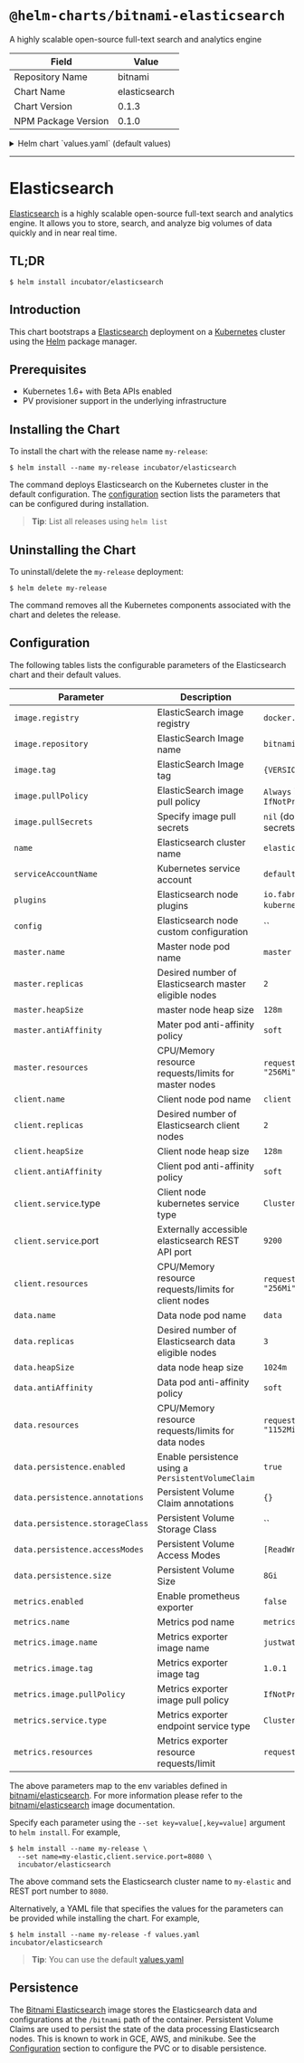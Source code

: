 # `@helm-charts/bitnami-elasticsearch`

A highly scalable open-source full-text search and analytics engine

| Field               | Value         |
| ------------------- | ------------- |
| Repository Name     | bitnami       |
| Chart Name          | elasticsearch |
| Chart Version       | 0.1.3         |
| NPM Package Version | 0.1.0         |

<details>

<summary>Helm chart `values.yaml` (default values)</summary>

```yaml
## Elasticsearch cluster name
## ref: https://github.com/bitnami/bitnami-docker-elasticsearch#environment-variables
##
name: elastic

## Elasticsearch image
## ref: https://hub.docker.com/r/bitnami/elasticsearch/tags/
image:
  registry: docker.io
  repository: bitnami/elasticsearch
  tag: 5.5.2
  ## Specify a imagePullPolicy
  ## Defaults to 'Always' if image tag is 'latest', else set to 'IfNotPresent'
  ## ref: http://kubernetes.io/docs/user-guide/images/#pre-pulling-images
  ##
  pullPolicy: IfNotPresent
  ## Optionally specify an array of imagePullSecrets.
  ## Secrets must be manually created in the namespace.
  ## ref: https://kubernetes.io/docs/tasks/configure-pod-container/pull-image-private-registry/
  ##
  # pullSecrets:
  #   - myRegistrKeySecretName

## The serviceAccountName to be used, required by the elasticsearch-cloud-kubernetes plugin
serviceAccountName: default
## Comma seperated list of plugins
## ref: https://github.com/bitnami/bitnami-docker-elasticsearch#environment-variables
##
plugins: io.fabric8:elasticsearch-cloud-kubernetes:5.5.2
## Customize elasticsearch configuration
## ref: https://www.elastic.co/guide/en/elasticsearch/reference/current/settings.html
config:

master:
  name: master
  replicas: 2
  heapSize: 128m
  antiAffinity: 'soft'
  ## Configure resource requests and limits
  ## ref: http://kubernetes.io/docs/user-guide/compute-resources/
  ##
  resources:
    requests:
      cpu: 25m
      memory: '256Mi'

client:
  name: client
  replicas: 2
  heapSize: 128m
  antiAffinity: 'soft'
  service:
    type: ClusterIP
    ## Externally accessible elasticsearch REST API port
    port: 9200
  ## Configure resource requests and limits
  ## ref: http://kubernetes.io/docs/user-guide/compute-resources/
  ##
  resources:
    requests:
      cpu: 25m
      memory: '256Mi'

data:
  name: data
  replicas: 3
  heapSize: 1024m
  antiAffinity: 'soft'
  ## Configure resource requests and limits
  ## ref: http://kubernetes.io/docs/user-guide/compute-resources/
  ##
  resources:
    requests:
      cpu: 25m
      memory: '1152Mi'
  ## Enable persistence using Persistent Volume Claims
  ## ref: http://kubernetes.io/docs/user-guide/persistent-volumes/
  ##
  persistence:
    ## If true, use a Persistent Volume Claim, If false, use emptyDir
    ##
    enabled: true

    ## Persistent Volume Claim annotations
    ##
    annotations: {}

    ## Persistent Volume Storage Class
    ## If defined, storageClassName: <storageClass>
    ## If set to "-", storageClassName: "", which disables dynamic provisioning
    ## If undefined (the default) or set to null, no storageClassName spec is
    ##   set, choosing the default provisioner.  (gp2 on AWS, standard on
    ##   GKE, AWS & OpenStack)
    ##
    # storageClass: "-"

    ## Persistent Volume Access Mode
    accessModes:
      - ReadWriteOnce

    ## Persistent Volume size
    ##
    size: 8Gi

metrics:
  enabled: false
  name: metrics
  image:
    name: justwatch/elasticsearch_exporter
    tag: 1.0.1
    pullPolicy: IfNotPresent
  annotations:
    prometheus.io/scrape: 'true'
    prometheus.io/port: '9108'
  service:
    type: ClusterIP
  resources:
    requests:
      cpu: 25m
```

</details>

---

# Elasticsearch

[Elasticsearch](https://www.elastic.co/products/elasticsearch) is a highly scalable open-source full-text search and analytics engine. It allows you to store, search, and analyze big volumes of data quickly and in near real time.

## TL;DR

```console
$ helm install incubator/elasticsearch
```

## Introduction

This chart bootstraps a [Elasticsearch](https://github.com/bitnami/bitnami-docker-elasticsearch) deployment on a [Kubernetes](http://kubernetes.io) cluster using the [Helm](https://helm.sh) package manager.

## Prerequisites

- Kubernetes 1.6+ with Beta APIs enabled
- PV provisioner support in the underlying infrastructure

## Installing the Chart

To install the chart with the release name `my-release`:

```console
$ helm install --name my-release incubator/elasticsearch
```

The command deploys Elasticsearch on the Kubernetes cluster in the default configuration. The [configuration](#configuration) section lists the parameters that can be configured during installation.

> **Tip**: List all releases using `helm list`

## Uninstalling the Chart

To uninstall/delete the `my-release` deployment:

```console
$ helm delete my-release
```

The command removes all the Kubernetes components associated with the chart and deletes the release.

## Configuration

The following tables lists the configurable parameters of the Elasticsearch chart and their default values.

| Parameter                       | Description                                           | Default                                                             |
| ------------------------------- | ----------------------------------------------------- | ------------------------------------------------------------------- |
| `image.registry`                | ElasticSearch image registry                          | `docker.io`                                                         |
| `image.repository`              | ElasticSearch Image name                              | `bitnami/elasticsearch`                                             |
| `image.tag`                     | ElasticSearch Image tag                               | `{VERSION}`                                                         |
| `image.pullPolicy`              | ElasticSearch image pull policy                       | `Always` if `imageTag` is `latest`, else `IfNotPresent`             |
| `image.pullSecrets`             | Specify image pull secrets                            | `nil` (does not add image pull secrets to deployed pods)            |
| `name`                          | Elasticsearch cluster name                            | `elastic`                                                           |
| `serviceAccountName`            | Kubernetes service account                            | `default`                                                           |
| `plugins`                       | Elasticsearch node plugins                            | `io.fabric8:elasticsearch-cloud-kubernetes:5.5.2` (required plugin) |
| `config`                        | Elasticsearch node custom configuration               | ``                                                                  |
| `master.name`                   | Master node pod name                                  | `master`                                                            |
| `master.replicas`               | Desired number of Elasticsearch master eligible nodes | `2`                                                                 |
| `master.heapSize`               | master node heap size                                 | `128m`                                                              |
| `master.antiAffinity`           | Mater pod anti-affinity policy                        | `soft`                                                              |
| `master.resources`              | CPU/Memory resource requests/limits for master nodes  | `requests: { cpu: "25m", memory: "256Mi" }`                         |
| `client.name`                   | Client node pod name                                  | `client`                                                            |
| `client.replicas`               | Desired number of Elasticsearch client nodes          | `2`                                                                 |
| `client.heapSize`               | Client node heap size                                 | `128m`                                                              |
| `client.antiAffinity`           | Client pod anti-affinity policy                       | `soft`                                                              |
| `client.service`.type           | Client node kubernetes service type                   | `ClusterIP`                                                         |
| `client.service`.port           | Externally accessible elasticsearch REST API port     | `9200`                                                              |
| `client.resources`              | CPU/Memory resource requests/limits for client nodes  | `requests: { cpu: "25m", memory: "256Mi" }`                         |
| `data.name`                     | Data node pod name                                    | `data`                                                              |
| `data.replicas`                 | Desired number of Elasticsearch data eligible nodes   | `3`                                                                 |
| `data.heapSize`                 | data node heap size                                   | `1024m`                                                             |
| `data.antiAffinity`             | Data pod anti-affinity policy                         | `soft`                                                              |
| `data.resources`                | CPU/Memory resource requests/limits for data nodes    | `requests: { cpu: "25m", memory: "1152Mi" }`                        |
| `data.persistence.enabled`      | Enable persistence using a `PersistentVolumeClaim`    | `true`                                                              |
| `data.persistence.annotations`  | Persistent Volume Claim annotations                   | `{}`                                                                |
| `data.persistence.storageClass` | Persistent Volume Storage Class                       | ``                                                                  |
| `data.persistence.accessModes`  | Persistent Volume Access Modes                        | `[ReadWriteOnce]`                                                   |
| `data.persistence.size`         | Persistent Volume Size                                | `8Gi`                                                               |
| `metrics.enabled`               | Enable prometheus exporter                            | `false`                                                             |
| `metrics.name`                  | Metrics pod name                                      | `metrics`                                                           |
| `metrics.image.name`            | Metrics exporter image name                           | `justwatch/elasticsearch_exporter`                                  |
| `metrics.image.tag`             | Metrics exporter image tag                            | `1.0.1`                                                             |
| `metrics.image.pullPolicy`      | Metrics exporter image pull policy                    | `IfNotPresent`                                                      |
| `metrics.service.type`          | Metrics exporter endpoint service type                | `ClusterIP`                                                         |
| `metrics.resources`             | Metrics exporter resource requests/limit              | `requests: { cpu: "25m" }`                                          |

The above parameters map to the env variables defined in [bitnami/elasticsearch](http://github.com/bitnami/bitnami-docker-elasticsearch). For more information please refer to the [bitnami/elasticsearch](http://github.com/bitnami/bitnami-docker-elasticsearch) image documentation.

Specify each parameter using the `--set key=value[,key=value]` argument to `helm install`. For example,

```console
$ helm install --name my-release \
  --set name=my-elastic,client.service.port=8080 \
  incubator/elasticsearch
```

The above command sets the Elasticsearch cluster name to `my-elastic` and REST port number to `8080`.

Alternatively, a YAML file that specifies the values for the parameters can be provided while installing the chart. For example,

```console
$ helm install --name my-release -f values.yaml incubator/elasticsearch
```

> **Tip**: You can use the default [values.yaml](values.yaml)

## Persistence

The [Bitnami Elasticsearch](https://github.com/bitnami/bitnami-docker-elasticsearch) image stores the Elasticsearch data and configurations at the `/bitnami` path of the container. Persistent Volume Claims are used to persist the state of the data processing Elasticsearch nodes. This is known to work in GCE, AWS, and minikube.
See the [Configuration](#configuration) section to configure the PVC or to disable persistence.
